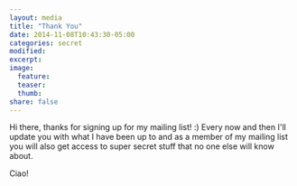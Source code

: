 ```yaml
---
layout: media
title: "Thank You"
date: 2014-11-08T10:43:30-05:00
categories: secret
modified:
excerpt:
image:
  feature:
  teaser:
  thumb:
share: false
---
```


Hi there, thanks for signing up for my mailing list! :) Every now and then I'll update you with what I have been up to and as a member of my mailing list you will also get access to super secret stuff that no one else will know about.

Ciao!
